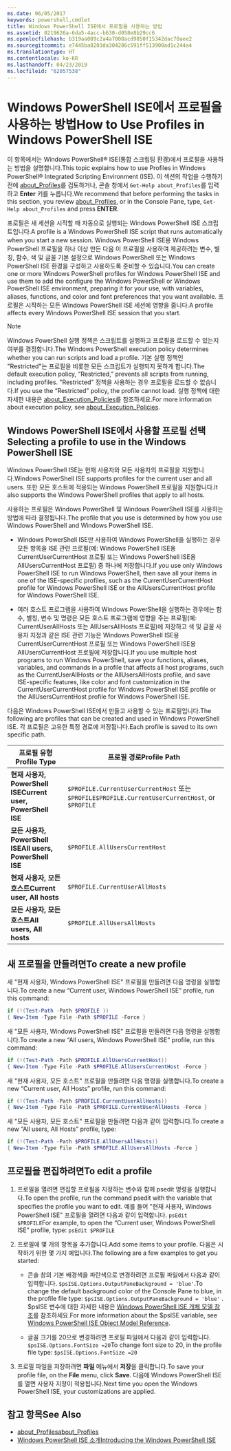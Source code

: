```yaml
---
ms.date: 06/05/2017
keywords: powershell,cmdlet
title: Windows PowerShell ISE에서 프로필을 사용하는 방법
ms.assetid: 0219626a-6da5-4acc-b630-d058e8b29cc6
ms.openlocfilehash: b319aa089c2a4a7008acd9850f15342dac70aee2
ms.sourcegitcommit: e7445ba8203da304286c591ff513900ad1c244a4
ms.translationtype: HT
ms.contentlocale: ko-KR
ms.lasthandoff: 04/23/2019
ms.locfileid: "62057538"
---
```

# <a name="how-to-use-profiles-in-windows-powershell-ise"></a><span data-ttu-id="71376-103">Windows PowerShell ISE에서 프로필을 사용하는 방법</span><span class="sxs-lookup"><span data-stu-id="71376-103">How to Use Profiles in Windows PowerShell ISE</span></span>

<span data-ttu-id="71376-104">이 항목에서는 Windows PowerShell® ISE(통합 스크립팅 환경)에서 프로필을 사용하는 방법을 설명합니다.</span><span class="sxs-lookup"><span data-stu-id="71376-104">This topic explains how to use Profiles in Windows PowerShell® Integrated Scripting Environment (ISE).</span></span> <span data-ttu-id="71376-105">이 섹션의 작업을 수행하기 전에 [about_Profiles](/powershell/module/microsoft.powershell.core/about/about_profiles)를 검토하거나, 콘솔 창에서 `Get-Help about_Profiles`를 입력하고 **Enter** 키를 누릅니다.</span><span class="sxs-lookup"><span data-stu-id="71376-105">We recommend that before performing the tasks in this section, you review [about_Profiles](/powershell/module/microsoft.powershell.core/about/about_profiles), or in the Console Pane, type, `Get-Help about_Profiles` and press **ENTER**.</span></span>

<span data-ttu-id="71376-106">프로필은 새 세션을 시작할 때 자동으로 실행되는 Windows PowerShell ISE 스크립트입니다.</span><span class="sxs-lookup"><span data-stu-id="71376-106">A profile is a Windows PowerShell ISE script that runs automatically when you start a new session.</span></span>  <span data-ttu-id="71376-107">Windows PowerShell ISE용 Windows PowerShell 프로필을 하나 이상 만든 다음 이 프로필을 사용하여 제공하려는 변수, 별칭, 함수, 색 및 글꼴 기본 설정으로 Windows PowerShell 또는 Windows PowerShell ISE 환경을 구성하고 사용하도록 준비할 수 있습니다.</span><span class="sxs-lookup"><span data-stu-id="71376-107">You can create one or more Windows PowerShell profiles for Windows PowerShell ISE and use them to add the configure the Windows PowerShell or Windows PowerShell ISE environment, preparing it for your use, with variables, aliases, functions, and color and font preferences that you want available.</span></span> <span data-ttu-id="71376-108">프로필은 시작하는 모든 Windows PowerShell ISE 세션에 영향을 줍니다.</span><span class="sxs-lookup"><span data-stu-id="71376-108">A profile affects every Windows PowerShell ISE session that you start.</span></span>

> [!NOTE]
> <span data-ttu-id="71376-109">Windows PowerShell 실행 정책은 스크립트를 실행하고 프로필을 로드할 수 있는지 여부를 결정합니다.</span><span class="sxs-lookup"><span data-stu-id="71376-109">The Windows PowerShell execution policy determines whether you can run scripts and load a profile.</span></span> <span data-ttu-id="71376-110">기본 실행 정책인 "Restricted"는 프로필을 비롯한 모든 스크립트가 실행되지 못하게 합니다.</span><span class="sxs-lookup"><span data-stu-id="71376-110">The default execution policy, “Restricted,” prevents all scripts from running, including profiles.</span></span> <span data-ttu-id="71376-111">"Restricted" 정책을 사용하는 경우 프로필을 로드할 수 없습니다.</span><span class="sxs-lookup"><span data-stu-id="71376-111">If you use the “Restricted” policy, the profile cannot load.</span></span> <span data-ttu-id="71376-112">실행 정책에 대한 자세한 내용은 [about_Execution_Policies](/powershell/module/microsoft.powershell.core/about/about_execution_policies)를 참조하세요.</span><span class="sxs-lookup"><span data-stu-id="71376-112">For more information about execution policy, see [about_Execution_Policies](/powershell/module/microsoft.powershell.core/about/about_execution_policies).</span></span>

## <a name="selecting-a-profile-to-use-in-the-windows-powershell-ise"></a><span data-ttu-id="71376-113">Windows PowerShell ISE에서 사용할 프로필 선택</span><span class="sxs-lookup"><span data-stu-id="71376-113">Selecting a profile to use in the Windows PowerShell ISE</span></span>

<span data-ttu-id="71376-114">Windows PowerShell ISE는 현재 사용자와 모든 사용자의 프로필을 지원합니다.</span><span class="sxs-lookup"><span data-stu-id="71376-114">Windows PowerShell ISE supports profiles for the current user and all users.</span></span> <span data-ttu-id="71376-115">또한 모든 호스트에 적용되는 Windows PowerShell 프로필을 지원합니다.</span><span class="sxs-lookup"><span data-stu-id="71376-115">It also supports the Windows PowerShell profiles that apply to all hosts.</span></span>

<span data-ttu-id="71376-116">사용하는 프로필은 Windows PowerShell 및 Windows PowerShell ISE를 사용하는 방법에 따라 결정됩니다.</span><span class="sxs-lookup"><span data-stu-id="71376-116">The profile that you use is determined by how you use Windows PowerShell and Windows PowerShell ISE.</span></span>

- <span data-ttu-id="71376-117">Windows PowerShell ISE만 사용하여 Windows PowerShell을 실행하는 경우 모든 항목을 ISE 관련 프로필(예: Windows PowerShell ISE용 CurrentUserCurrentHost 프로필 또는 Windows PowerShell ISE용 AllUsersCurrentHost 프로필) 중 하나에 저장합니다.</span><span class="sxs-lookup"><span data-stu-id="71376-117">If you use only Windows PowerShell ISE to run Windows PowerShell, then save all your items in one of the ISE-specific profiles, such as the CurrentUserCurrentHost profile for Windows PowerShell ISE or the AllUsersCurrentHost profile for Windows PowerShell ISE.</span></span>

- <span data-ttu-id="71376-118">여러 호스트 프로그램을 사용하여 Windows PowerShell을 실행하는 경우에는 함수, 별칭, 변수 및 명령은 모든 호스트 프로그램에 영향을 주는 프로필(예: CurrentUserAllHosts 또는 AllUsersAllHosts 프로필)에 저장하고 색 및 글꼴 사용자 지정과 같은 ISE 관련 기능은 Windows PowerShell ISE용 CurrentUserCurrentHost 프로필 또는 Windows PowerShell ISE용 AllUsersCurrentHost 프로필에 저장합니다.</span><span class="sxs-lookup"><span data-stu-id="71376-118">If you use multiple host programs to run Windows PowerShell, save your functions, aliases, variables, and commands in a profile that affects all host programs, such as the CurrentUserAllHosts or the AllUsersAllHosts profile, and save ISE-specific features, like color and font customization in the CurrentUserCurrentHost profile for Windows PowerShell ISE profile or the AllUsersCurrentHost profile for Windows PowerShell ISE.</span></span>

<span data-ttu-id="71376-119">다음은 Windows PowerShell ISE에서 만들고 사용할 수 있는 프로필입니다.</span><span class="sxs-lookup"><span data-stu-id="71376-119">The following are profiles that can be created and used in Windows PowerShell ISE.</span></span> <span data-ttu-id="71376-120">각 프로필은 고유한 특정 경로에 저장됩니다.</span><span class="sxs-lookup"><span data-stu-id="71376-120">Each profile is saved to its own specific path.</span></span>

| <span data-ttu-id="71376-121">프로필 유형</span><span class="sxs-lookup"><span data-stu-id="71376-121">Profile Type</span></span> | <span data-ttu-id="71376-122">프로필 경로</span><span class="sxs-lookup"><span data-stu-id="71376-122">Profile Path</span></span> |
| --- | --- |
| <span data-ttu-id="71376-123">**현재 사용자, PowerShell ISE**</span><span class="sxs-lookup"><span data-stu-id="71376-123">**Current user, PowerShell ISE**</span></span>| <span data-ttu-id="71376-124">`$PROFILE.CurrentUserCurrentHost` 또는 `$PROFILE`</span><span class="sxs-lookup"><span data-stu-id="71376-124">`$PROFILE.CurrentUserCurrentHost`, or `$PROFILE`</span></span> |
| <span data-ttu-id="71376-125">**모든 사용자, PowerShell ISE**</span><span class="sxs-lookup"><span data-stu-id="71376-125">**All users, PowerShell ISE**</span></span>| `$PROFILE.AllUsersCurrentHost` |
| <span data-ttu-id="71376-126">**현재 사용자, 모든 호스트**</span><span class="sxs-lookup"><span data-stu-id="71376-126">**Current user, All hosts**</span></span>| `$PROFILE.CurrentUserAllHosts` |
| <span data-ttu-id="71376-127">**모든 사용자, 모든 호스트**</span><span class="sxs-lookup"><span data-stu-id="71376-127">**All users, All hosts**</span></span> | `$PROFILE.AllUsersAllHosts` |

## <a name="to-create-a-new-profile"></a><span data-ttu-id="71376-128">새 프로필을 만들려면</span><span class="sxs-lookup"><span data-stu-id="71376-128">To create a new profile</span></span>

<span data-ttu-id="71376-129">새 "현재 사용자, Windows PowerShell ISE" 프로필을 만들려면 다음 명령을 실행합니다.</span><span class="sxs-lookup"><span data-stu-id="71376-129">To create a new “Current user, Windows PowerShell ISE” profile, run this command:</span></span>

```powershell
if (!(Test-Path -Path $PROFILE ))
{ New-Item -Type File -Path $PROFILE -Force }
```

<span data-ttu-id="71376-130">새 "모든 사용자, Windows PowerShell ISE" 프로필을 만들려면 다음 명령을 실행합니다.</span><span class="sxs-lookup"><span data-stu-id="71376-130">To create a new “All users, Windows PowerShell ISE” profile, run this command:</span></span>

```powershell
if (!(Test-Path -Path $PROFILE.AllUsersCurrentHost))
{ New-Item -Type File -Path $PROFILE.AllUsersCurrentHost -Force }
```

<span data-ttu-id="71376-131">새 "현재 사용자, 모든 호스트" 프로필을 만들려면 다음 명령을 실행합니다.</span><span class="sxs-lookup"><span data-stu-id="71376-131">To create a new “Current user, All Hosts” profile, run this command:</span></span>

```powershell
if (!(Test-Path -Path $PROFILE.CurrentUserAllHosts))
{ New-Item -Type File -Path $PROFILE.CurrentUserAllHosts -Force }
```

<span data-ttu-id="71376-132">새 "모든 사용자, 모든 호스트" 프로필을 만들려면 다음과 같이 입력합니다.</span><span class="sxs-lookup"><span data-stu-id="71376-132">To create a new “All users, All Hosts” profile, type:</span></span>

```powershell
if (!(Test-Path -Path $PROFILE.AllUsersAllHosts))
{ New-Item -Type File -Path $PROFILE.AllUsersAllHosts -Force }
```

## <a name="to-edit-a-profile"></a><span data-ttu-id="71376-133">프로필을 편집하려면</span><span class="sxs-lookup"><span data-stu-id="71376-133">To edit a profile</span></span>

1. <span data-ttu-id="71376-134">프로필을 열려면 편집할 프로필을 지정하는 변수와 함께 psedit 명령을 실행합니다.</span><span class="sxs-lookup"><span data-stu-id="71376-134">To open the profile, run the command psedit with the variable that specifies the profile you want to edit.</span></span> <span data-ttu-id="71376-135">예를 들어 "현재 사용자, Windows PowerShell ISE" 프로필을 열려면 다음과 같이 입력합니다. `psEdit $PROFILE`</span><span class="sxs-lookup"><span data-stu-id="71376-135">For example, to open the “Current user, Windows PowerShell ISE” profile, type: `psEdit $PROFILE`</span></span>

2. <span data-ttu-id="71376-136">프로필에 몇 개의 항목을 추가합니다.</span><span class="sxs-lookup"><span data-stu-id="71376-136">Add some items to your profile.</span></span> <span data-ttu-id="71376-137">다음은 시작하기 위한 몇 가지 예입니다.</span><span class="sxs-lookup"><span data-stu-id="71376-137">The following are a few examples to get you started:</span></span>

   - <span data-ttu-id="71376-138">콘솔 창의 기본 배경색을 파란색으로 변경하려면 프로필 파일에서 다음과 같이 입력합니다. `$psISE.Options.OutputPaneBackground = 'blue'`.</span><span class="sxs-lookup"><span data-stu-id="71376-138">To change the default background color of the Console Pane to blue, in the profile file type: `$psISE.Options.OutputPaneBackground = 'blue'` .</span></span> <span data-ttu-id="71376-139">$psISE 변수에 대한 자세한 내용은 [Windows PowerShell ISE 개체 모델 참조](object-model/The-ISE-Object-Model-Hierarchy.md)를 참조하세요.</span><span class="sxs-lookup"><span data-stu-id="71376-139">For more information about the $psISE variable, see [Windows PowerShell ISE Object Model Reference](object-model/The-ISE-Object-Model-Hierarchy.md).</span></span>

   - <span data-ttu-id="71376-140">글꼴 크기를 20으로 변경하려면 프로필 파일에서 다음과 같이 입력합니다. `$psISE.Options.FontSize =20`</span><span class="sxs-lookup"><span data-stu-id="71376-140">To change font size to 20, in the profile file type: `$psISE.Options.FontSize =20`</span></span>

3. <span data-ttu-id="71376-141">프로필 파일을 저장하려면 **파일** 메뉴에서 **저장**을 클릭합니다.</span><span class="sxs-lookup"><span data-stu-id="71376-141">To save your profile file, on the **File** menu, click **Save**.</span></span> <span data-ttu-id="71376-142">다음에 Windows PowerShell ISE를 열면 사용자 지정이 적용됩니다.</span><span class="sxs-lookup"><span data-stu-id="71376-142">Next time you open the Windows PowerShell ISE, your customizations are applied.</span></span>

## <a name="see-also"></a><span data-ttu-id="71376-143">참고 항목</span><span class="sxs-lookup"><span data-stu-id="71376-143">See Also</span></span>

- [<span data-ttu-id="71376-144">about_Profiles</span><span class="sxs-lookup"><span data-stu-id="71376-144">about_Profiles</span></span>](/powershell/module/microsoft.powershell.core/about/about_profiles)
- [<span data-ttu-id="71376-145">Windows PowerShell ISE 소개</span><span class="sxs-lookup"><span data-stu-id="71376-145">Introducing the Windows PowerShell ISE</span></span>](Introducing-the-Windows-PowerShell-ISE.md)